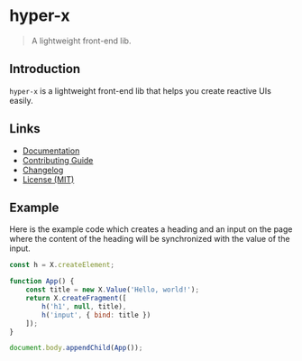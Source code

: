 # hyper-x

> A lightweight front-end lib.

## Introduction

`hyper-x` is a lightweight front-end lib that helps you create reactive UIs easily.

## Links

- [Documentation](https://github.com/huang2002/hyper-x/wiki)
- [Contributing Guide](./CONTRIBUTING.md)
- [Changelog](./CHANGELOG.md)
- [License (MIT)](./LICENSE)

## Example

Here is the example code which creates a heading and an input on the page where the content of the heading will be synchronized with the value of the input.

```js
const h = X.createElement;

function App() {
    const title = new X.Value('Hello, world!');
    return X.createFragment([
        h('h1', null, title),
        h('input', { bind: title })
    ]);
}

document.body.appendChild(App());
```
